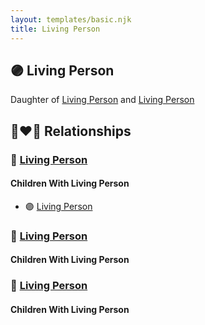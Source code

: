 ```yaml
---
layout: templates/basic.njk
title: Living Person
---
```

## 🟣 Living Person

Daughter of [Living Person](/people/8/84637541) and [Living Person](/people/9/91180844)

## 👩‍❤️‍👨 Relationships

### 🔵 [Living Person](/people/9/90269553)

#### Children With Living Person
* 🟣 [Living Person](/people/1/11070342)
### 🔵 [Living Person](/people/9/91568782)

#### Children With Living Person
### 🔵 [Living Person](/people/4/43219308)

#### Children With Living Person